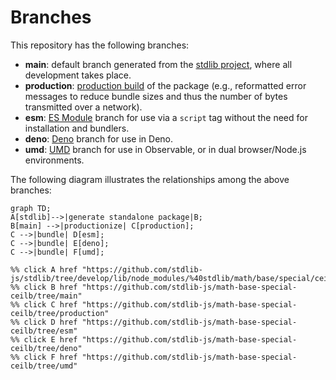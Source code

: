 <!--

@license Apache-2.0

Copyright (c) 2022 The Stdlib Authors.

Licensed under the Apache License, Version 2.0 (the "License");
you may not use this file except in compliance with the License.
You may obtain a copy of the License at

    http://www.apache.org/licenses/LICENSE-2.0

Unless required by applicable law or agreed to in writing, software
distributed under the License is distributed on an "AS IS" BASIS,
WITHOUT WARRANTIES OR CONDITIONS OF ANY KIND, either express or implied.
See the License for the specific language governing permissions and
limitations under the License.

-->

# Branches

This repository has the following branches:

-   **main**: default branch generated from the [stdlib project][stdlib-url], where all development takes place.
-   **production**: [production build][production-url] of the package (e.g., reformatted error messages to reduce bundle sizes and thus the number of bytes transmitted over a network).
-   **esm**: [ES Module][esm-url] branch for use via a `script` tag without the need for installation and bundlers.
-   **deno**: [Deno][deno-url] branch for use in Deno.
-   **umd**: [UMD][umd-url] branch for use in Observable, or in dual browser/Node.js environments.

The following diagram illustrates the relationships among the above branches:

```mermaid
graph TD;
A[stdlib]-->|generate standalone package|B;
B[main] -->|productionize| C[production];
C -->|bundle| D[esm];
C -->|bundle| E[deno];
C -->|bundle| F[umd];

%% click A href "https://github.com/stdlib-js/stdlib/tree/develop/lib/node_modules/%40stdlib/math/base/special/ceilb"
%% click B href "https://github.com/stdlib-js/math-base-special-ceilb/tree/main"
%% click C href "https://github.com/stdlib-js/math-base-special-ceilb/tree/production"
%% click D href "https://github.com/stdlib-js/math-base-special-ceilb/tree/esm"
%% click E href "https://github.com/stdlib-js/math-base-special-ceilb/tree/deno"
%% click F href "https://github.com/stdlib-js/math-base-special-ceilb/tree/umd"
```

[stdlib-url]: https://github.com/stdlib-js/stdlib/tree/develop/lib/node_modules/%40stdlib/math/base/special/ceilb
[production-url]: https://github.com/stdlib-js/math-base-special-ceilb/tree/production
[deno-url]: https://github.com/stdlib-js/math-base-special-ceilb/tree/deno
[umd-url]: https://github.com/stdlib-js/math-base-special-ceilb/tree/umd
[esm-url]: https://github.com/stdlib-js/math-base-special-ceilb/tree/esm